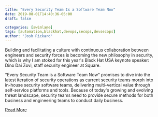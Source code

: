 ```yaml
---
title: "Every Security Team Is a Software Team Now"
date: 2019-08-01T14:40:36-05:00
draft: false

categories: [swimlane]
tags: [automation,blackhat,devops,secops,devsecops]
author: "Josh Rickard"
---
```

Building and facilitating a culture with continuous collaboration between engineers and security forces is becoming the new philosophy in security, which is why I am stoked for this year's Black Hat USA keynote speaker: Dino Dai Zovi, staff security engineer at Square.

"Every Security Team is a Software Team Now" promises to dive into the latest iteration of security operations as current security teams morph into in-house security software teams, delivering multi-vertical value through self-service platforms and tools. Because of today's growing and evolving threat landscape, security teams need to provide secure methods for both business and engineering teams to conduct daily business.

[Read More](https://swimlane.com/blog/black-hat-keynote-2019/)